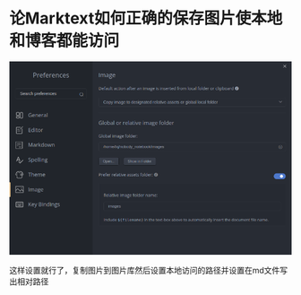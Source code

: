# 论Marktext如何正确的保存图片使本地和博客都能访问

![](../../images/2023-12-02-21-50-02-image.png)

这样设置就行了，复制图片到图片库然后设置本地访问的路径并设置在md文件写出相对路径
